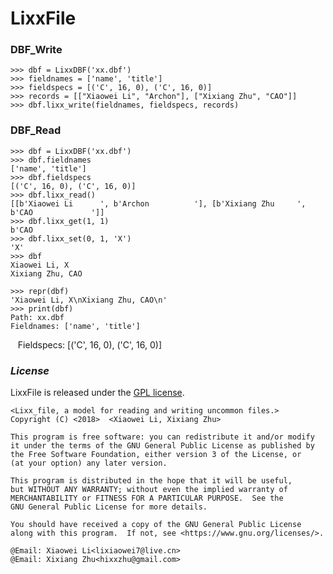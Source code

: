 # LixxFile


### DBF_Write
    >>> dbf = LixxDBF('xx.dbf')
    >>> fieldnames = ['name', 'title']
    >>> fieldspecs = [('C', 16, 0), ('C', 16, 0)]
    >>> records = [["Xiaowei Li", "Archon"], ["Xixiang Zhu", "CAO"]]
    >>> dbf.lixx_write(fieldnames, fieldspecs, records)

### DBF_Read
    >>> dbf = LixxDBF('xx.dbf')
    >>> dbf.fieldnames
    ['name', 'title']
    >>> dbf.fieldspecs
    [('C', 16, 0), ('C', 16, 0)]
    >>> dbf.lixx_read()
    [[b'Xiaowei Li      ', b'Archon          '], [b'Xixiang Zhu     ', b'CAO             ']]
    >>> dbf.lixx_get(1, 1)
    b'CAO
    >>> dbf.lixx_set(0, 1, 'X')
    'X'
    >>> dbf
    Xiaowei Li, X
    Xixiang Zhu, CAO
    
    >>> repr(dbf)
    'Xiaowei Li, X\nXixiang Zhu, CAO\n'
    >>> print(dbf)
    Path: xx.dbf
    Fieldnames: ['name', 'title']
    Fieldspecs: [('C', 16, 0), ('C', 16, 0)]

### *License*
LixxFile is released under the [GPL license](https://www.gnu.org/licenses/).
    
    <Lixx_file, a model for reading and writing uncommon files.>
    Copyright (C) <2018>  <Xiaowei Li, Xixiang Zhu>

    This program is free software: you can redistribute it and/or modify
    it under the terms of the GNU General Public License as published by
    the Free Software Foundation, either version 3 of the License, or
    (at your option) any later version.

    This program is distributed in the hope that it will be useful,
    but WITHOUT ANY WARRANTY; without even the implied warranty of
    MERCHANTABILITY or FITNESS FOR A PARTICULAR PURPOSE.  See the
    GNU General Public License for more details.

    You should have received a copy of the GNU General Public License
    along with this program.  If not, see <https://www.gnu.org/licenses/>.

    @Email: Xiaowei Li<lixiaowei7@live.cn>
    @Email: Xixiang Zhu<hixxzhu@gmail.com>
